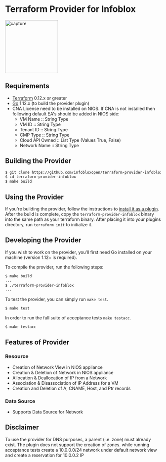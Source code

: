 # Terraform Provider for Infoblox
 <img width="171" alt="capture" src="https://user-images.githubusercontent.com/36291746/39614422-6b653088-4f8d-11e8-83fd-05b18ca974a2.PNG">

## Requirements
* [Terraform](https://www.terraform.io/downloads.html) 0.12.x or greater
* [Go](https://golang.org/doc/install) 1.12.x (to build the provider plugin)
* CNA License need to be installed on NIOS. If CNA is not installed then following default EA's should be added in NIOS side:
   * VM Name :: String Type
   * VM ID :: String Type
   * Tenant ID :: String Type
   * CMP Type :: String Type
   * Cloud API Owned :: List Type (Values True, False)
   * Network Name :: String Type

## Building the Provider

```sh
$ git clone https://github.com/infobloxopen/terraform-provider-infoblox
$ cd terraform-provider-infoblox
$ make build
```

## Using the Provider
If you're building the provider, follow the instructions to [install it as a plugin](https://www.terraform.io/docs/plugins/basics.html#installing-a-plugin). After the build is complete, copy the `terraform-provider-infoblox` binary into the same path as your terraform binary. After placing it into your plugins directory, run `terraform init` to initialize it.

## Developing the Provider
If you wish to work on the provider, you'll first need Go installed on your machine (version 1.12+ is required).

To compile the provider, run the following steps:
```sh
$ make build
...
$ ./terraform-provider-infoblox
...
```
To test the provider, you can simply run `make test`.
```sh
$ make test
```

In order to run the full suite of acceptance tests `make testacc`.
```sh
$ make testacc
```
## Features of Provider
### Resource
* Creation of Network View in NIOS appliance
* Creation & Deletion of Network in NIOS appliance
* Allocation & Deallocation of IP from a Network
* Association & Disassociation of IP Address for a VM
* Creation and Deletion of A, CNAME, Host, and Ptr records

### Data Source
* Supports Data Source for Network

## Disclaimer
To use the provider for DNS purposes, a parent (i.e. zone) must already exist. The plugin does not support the creation of zones.
while running acceptance tests create a 10.0.0.0/24 network under default network view and create a reservation for 10.0.0.2 IP

